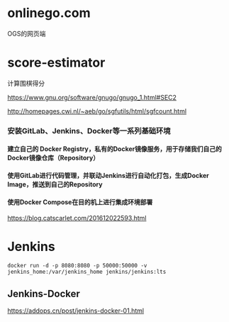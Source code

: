 # onlinego.com
OGS的网页端

# score-estimator
计算围棋得分

https://www.gnu.org/software/gnugo/gnugo_1.html#SEC2

http://homepages.cwi.nl/~aeb/go/sgfutils/html/sgfcount.html

### 安装GitLab、Jenkins、Docker等一系列基础环境

#### 建立自己的 Docker Registry，私有的Docker镜像服务，用于存储我们自己的Docker镜像仓库（Repository）

#### 使用GitLab进行代码管理，并联动Jenkins进行自动化打包，生成Docker Image，推送到自己的Repository

#### 使用Docker Compose在目的机上进行集成环境部署

https://blog.catscarlet.com/201612022593.html


# Jenkins

```
docker run -d -p 8080:8080 -p 50000:50000 -v jenkins_home:/var/jenkins_home jenkins/jenkins:lts
```
## Jenkins-Docker

https://addops.cn/post/jenkins-docker-01.html
